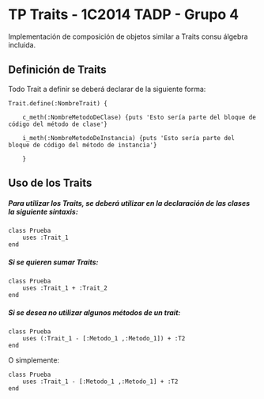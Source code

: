 TP Traits - 1C2014 TADP - Grupo 4
============================

Implementación de composición de objetos similar a Traits consu álgebra incluida.

## Definición de Traits

Todo Trait a definir se deberá declarar de la siguiente forma:


	Trait.define(:NombreTrait) {
	
		c_meth(:NombreMetodoDeClase) {puts 'Esto sería parte del bloque de código del método de clase'}
		
		i_meth(:NombreMetodoDeInstancia) {puts 'Esto sería parte del bloque de código del método de instancia'}
		
    	}

## Uso de los Traits

##### Para utilizar los Traits, se deberá utilizar en la declaración de las clases la siguiente sintaxis:

	class Prueba
		uses :Trait_1
	end

##### Si se quieren sumar Traits:

	class Prueba
		uses :Trait_1 + :Trait_2
	end

##### Si se desea no utilizar algunos métodos de un trait:

	class Prueba
		uses (:Trait_1 - [:Metodo_1 ,:Metodo_1]) + :T2
	end

O simplemente:

	class Prueba
		uses :Trait_1 - [:Metodo_1 ,:Metodo_1] + :T2
	end


